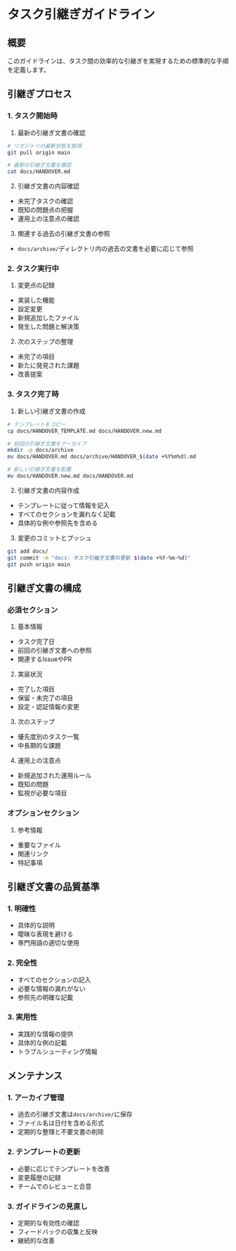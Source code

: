 # タスク引継ぎガイドライン

## 概要

このガイドラインは、タスク間の効率的な引継ぎを実現するための標準的な手順を定義します。

## 引継ぎプロセス

### 1. タスク開始時

1. 最新の引継ぎ文書の確認

```bash
# リポジトリの最新状態を取得
git pull origin main

# 最新の引継ぎ文書を確認
cat docs/HANDOVER.md
```

2. 引継ぎ文書の内容確認

- 未完了タスクの確認
- 既知の問題点の把握
- 運用上の注意点の確認

3. 関連する過去の引継ぎ文書の参照

- `docs/archive/`ディレクトリ内の過去の文書を必要に応じて参照

### 2. タスク実行中

1. 変更点の記録

- 実装した機能
- 設定変更
- 新規追加したファイル
- 発生した問題と解決策

2. 次のステップの整理

- 未完了の項目
- 新たに発見された課題
- 改善提案

### 3. タスク完了時

1. 新しい引継ぎ文書の作成

```bash
# テンプレートをコピー
cp docs/HANDOVER_TEMPLATE.md docs/HANDOVER.new.md

# 前回の引継ぎ文書をアーカイブ
mkdir -p docs/archive
mv docs/HANDOVER.md docs/archive/HANDOVER_$(date +%Y%m%d).md

# 新しい引継ぎ文書を配置
mv docs/HANDOVER.new.md docs/HANDOVER.md
```

2. 引継ぎ文書の内容作成

- テンプレートに従って情報を記入
- すべてのセクションを漏れなく記載
- 具体的な例や参照先を含める

3. 変更のコミットとプッシュ

```bash
git add docs/
git commit -m "docs: タスク引継ぎ文書の更新 $(date +%Y-%m-%d)"
git push origin main
```

## 引継ぎ文書の構成

### 必須セクション

1. 基本情報

- タスク完了日
- 前回の引継ぎ文書への参照
- 関連するIssueやPR

2. 実装状況

- 完了した項目
- 保留・未完了の項目
- 設定・認証情報の変更

3. 次のステップ

- 優先度別のタスク一覧
- 中長期的な課題

4. 運用上の注意点

- 新規追加された運用ルール
- 既知の問題
- 監視が必要な項目

### オプションセクション

1. 参考情報

- 重要なファイル
- 関連リンク
- 特記事項

## 引継ぎ文書の品質基準

### 1. 明確性

- 具体的な説明
- 曖昧な表現を避ける
- 専門用語の適切な使用

### 2. 完全性

- すべてのセクションの記入
- 必要な情報の漏れがない
- 参照先の明確な記載

### 3. 実用性

- 実践的な情報の提供
- 具体的な例の記載
- トラブルシューティング情報

## メンテナンス

### 1. アーカイブ管理

- 過去の引継ぎ文書は`docs/archive/`に保存
- ファイル名は日付を含める形式
- 定期的な整理と不要文書の削除

### 2. テンプレートの更新

- 必要に応じてテンプレートを改善
- 変更履歴の記録
- チームでのレビューと合意

### 3. ガイドラインの見直し

- 定期的な有効性の確認
- フィードバックの収集と反映
- 継続的な改善
